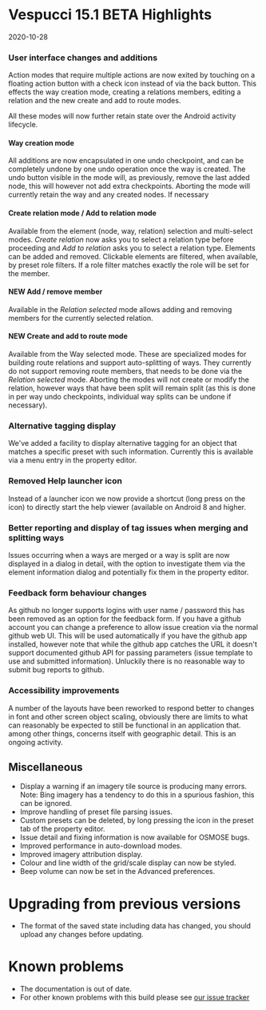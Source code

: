# Vespucci 15.1 BETA Highlights

2020-10-28

### User interface changes and additions

Action modes that require multiple actions are now exited by touching on a floating action button with a check icon instead of via the back button. This effects the way creation mode, creating a relations members, editing a relation and the new create and add to route modes.

All these modes will now further retain state over the Android activity lifecycle.

#### Way creation mode

All additions are now encapsulated in one undo checkpoint, and can be completely undone by one undo operation once the way is created. The undo button visible in the mode will, as previously, remove the last added node, this will however not add extra checkpoints. Aborting the mode will currently retain the way and any created nodes. If necessary  

#### Create relation mode / Add to relation mode

Available from the element (node, way, relation) selection and multi-select modes. _Create relation_ now asks you to select a relation type before proceeding and _Add to relation_ asks you to select a relation type. Elements can be added and removed. Clickable elements are filtered, when available, by preset role filters. If a role filter matches exactly the role will be set for the member.

#### NEW Add / remove member  

Available in the _Relation selected_ mode allows adding and removing members for the currently selected relation.

#### NEW Create and add to route mode

Available from the Way selected mode. These are specialized modes for building route relations and support auto-splitting of ways. They currently do not support removing route members, that needs to be done via the _Relation selected_ mode. Aborting the modes will not create or modify the relation, however ways that have been split will remain split (as this is done in per way undo checkpoints, individual way splits can be undone if necessary).

### Alternative tagging display

We've added a facility to display alternative tagging for an object that matches a specific preset with such information. Currently this is available via a menu entry in the property editor.

### Removed Help launcher icon

Instead of a launcher icon we now provide a shortcut (long press on the icon) to directly start the help viewer (available on Android 8 and higher. 

### Better reporting and display of tag issues when merging and splitting ways

Issues occurring when a ways are merged or a way is split are now displayed in a dialog in detail, with the option to investigate them via the element information dialog and potentially fix them in the property editor. 

### Feedback form behaviour changes

As github no longer supports logins with user name / password this has been removed as an option for the feedback form. If you have a github account you can change a preference to allow issue creation via the normal github web UI. This will be used automatically if you have the github app installed, however note that while the github app catches the URL it doesn't support documented github API for passing parameters (issue template to use and submitted information). Unluckily there is no reasonable way to submit bug reports to github.

### Accessibility improvements

A number of the layouts have been reworked to respond better to changes in font and other screen object scaling, obviously there are limits to what can reasonably be expected to still be functional in an application that. among other things, concerns itself with geographic detail. This is an ongoing activity.

## Miscellaneous

* Display a warning if an imagery tile source is producing many errors. Note: Bing imagery has a tendency to do this in a spurious fashion, this can be ignored.
* Improve handling of preset file parsing issues.
* Custom presets can be deleted, by long pressing the icon in the preset tab of the property editor.
* Issue detail and fixing information is now available for OSMOSE bugs. 
* Improved performance in auto-download modes.
* Improved imagery attribution display.
* Colour and line width of the grid/scale display can now be styled. 
* Beep volume can now be set in the Advanced preferences.

# Upgrading from previous versions

* The format of the saved state including data has changed, you should upload any changes before updating.

# Known problems

* The documentation is out of date.
* For other known problems with this build please see [our issue tracker](https://github.com/MarcusWolschon/osmeditor4android/issues)
